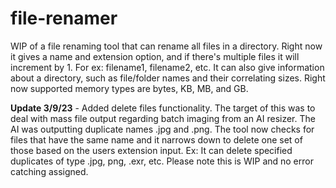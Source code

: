 # file-renamer
WIP of a file renaming tool that can rename all files in a directory. Right now it gives a name and extension option, and if there's multiple files it will increment by 1. For ex: filename1, filename2, etc. It can also give information about a directory, such as file/folder names and their correlating sizes. Right now supported memory types are bytes, KB, MB, and GB.

<b>Update 3/9/23</b> - Added delete files functionality. The target of this was to deal with mass file output regarding batch imaging from an AI resizer. The AI was outputting duplicate names .jpg and .png.
The tool now checks for files that have the same name and it narrows down to delete one set of those based on the users extension input. Ex: It can delete specified duplicates of type .jpg, png, .exr, etc. Please note this is WIP and no error catching assigned.
